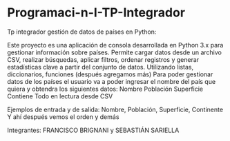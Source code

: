 # Programaci-n-I-TP-Integrador

Tp integrador gestión de datos de países en Python:

Este proyecto es una aplicación de consola desarrollada en Python 3.x para gestionar información sobre países. Permite cargar datos desde un archivo CSV, realizar búsquedas, aplicar filtros, ordenar registros y generar estadísticas clave a partir del conjunto de datos. Utilizando listas, diccionarios, funciones (después agregamos más)
Para poder gestionar datos de los países el usuario va a poder ingresar el nombre del país que quiera y obtendra los siguientes datos:
Nombre 
Población 
Superficie 
Contiene
Todo en lectura desde CSV 

Ejemplos de entrada y de salida:
Nombre, Población, Superficie, Continente
Y ahí después vemos el orden y demás

Integrantes: FRANCISCO BRIGNANI y SEBASTIÁN SARIELLA
